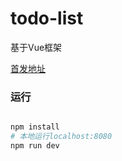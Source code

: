 # todo-list
基于Vue框架


[首发地址](https://github.com/liangxiaojuan/vue-todos)


### 运行
``` bash

npm install
# 本地运行localhost:8080
npm run dev
```
